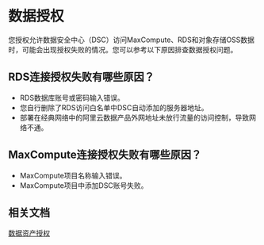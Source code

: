 # 数据授权

您授权允许数据安全中心（DSC）访问MaxCompute、RDS和对象存储OSS数据时，可能会出现授权失败的情况。您可以参考以下原因排查数据授权问题。

## RDS连接授权失败有哪些原因？

-   RDS数据库账号或密码输入错误。
-   您自行删除了RDS访问白名单中DSC自动添加的服务器地址。
-   部署在经典网络中的阿里云数据产品外网地址未放行流量的访问控制，导致网络不通。

## MaxCompute连接授权失败有哪些原因？

-   MaxCompute项目名称输入错误。
-   MaxCompute项目中添加DSC账号失败。

## 相关文档

[数据资产授权](/intl.zh-CN/用户指南/数据资产授权.md)

